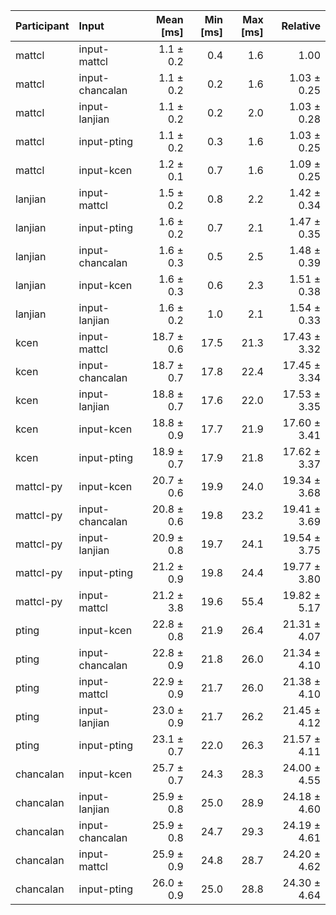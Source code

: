| Participant | Input | Mean [ms] | Min [ms] | Max [ms] | Relative |
|:---|:---|---:|---:|---:|---:|
| mattcl | input-mattcl | 1.1 ± 0.2 | 0.4 | 1.6 | 1.00 |
| mattcl | input-chancalan | 1.1 ± 0.2 | 0.2 | 1.6 | 1.03 ± 0.25 |
| mattcl | input-lanjian | 1.1 ± 0.2 | 0.2 | 2.0 | 1.03 ± 0.28 |
| mattcl | input-pting | 1.1 ± 0.2 | 0.3 | 1.6 | 1.03 ± 0.25 |
| mattcl | input-kcen | 1.2 ± 0.1 | 0.7 | 1.6 | 1.09 ± 0.25 |
| lanjian | input-mattcl | 1.5 ± 0.2 | 0.8 | 2.2 | 1.42 ± 0.34 |
| lanjian | input-pting | 1.6 ± 0.2 | 0.7 | 2.1 | 1.47 ± 0.35 |
| lanjian | input-chancalan | 1.6 ± 0.3 | 0.5 | 2.5 | 1.48 ± 0.39 |
| lanjian | input-kcen | 1.6 ± 0.3 | 0.6 | 2.3 | 1.51 ± 0.38 |
| lanjian | input-lanjian | 1.6 ± 0.2 | 1.0 | 2.1 | 1.54 ± 0.33 |
| kcen | input-mattcl | 18.7 ± 0.6 | 17.5 | 21.3 | 17.43 ± 3.32 |
| kcen | input-chancalan | 18.7 ± 0.7 | 17.8 | 22.4 | 17.45 ± 3.34 |
| kcen | input-lanjian | 18.8 ± 0.7 | 17.6 | 22.0 | 17.53 ± 3.35 |
| kcen | input-kcen | 18.8 ± 0.9 | 17.7 | 21.9 | 17.60 ± 3.41 |
| kcen | input-pting | 18.9 ± 0.7 | 17.9 | 21.8 | 17.62 ± 3.37 |
| mattcl-py | input-kcen | 20.7 ± 0.6 | 19.9 | 24.0 | 19.34 ± 3.68 |
| mattcl-py | input-chancalan | 20.8 ± 0.6 | 19.8 | 23.2 | 19.41 ± 3.69 |
| mattcl-py | input-lanjian | 20.9 ± 0.8 | 19.7 | 24.1 | 19.54 ± 3.75 |
| mattcl-py | input-pting | 21.2 ± 0.9 | 19.8 | 24.4 | 19.77 ± 3.80 |
| mattcl-py | input-mattcl | 21.2 ± 3.8 | 19.6 | 55.4 | 19.82 ± 5.17 |
| pting | input-kcen | 22.8 ± 0.8 | 21.9 | 26.4 | 21.31 ± 4.07 |
| pting | input-chancalan | 22.8 ± 0.9 | 21.8 | 26.0 | 21.34 ± 4.10 |
| pting | input-mattcl | 22.9 ± 0.9 | 21.7 | 26.0 | 21.38 ± 4.10 |
| pting | input-lanjian | 23.0 ± 0.9 | 21.7 | 26.2 | 21.45 ± 4.12 |
| pting | input-pting | 23.1 ± 0.7 | 22.0 | 26.3 | 21.57 ± 4.11 |
| chancalan | input-kcen | 25.7 ± 0.7 | 24.3 | 28.3 | 24.00 ± 4.55 |
| chancalan | input-lanjian | 25.9 ± 0.8 | 25.0 | 28.9 | 24.18 ± 4.60 |
| chancalan | input-chancalan | 25.9 ± 0.8 | 24.7 | 29.3 | 24.19 ± 4.61 |
| chancalan | input-mattcl | 25.9 ± 0.9 | 24.8 | 28.7 | 24.20 ± 4.62 |
| chancalan | input-pting | 26.0 ± 0.9 | 25.0 | 28.8 | 24.30 ± 4.64 |
